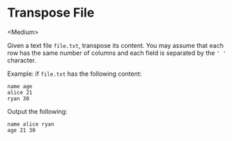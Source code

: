 # Transpose File

\<Medium>

Given a text file `file.txt`, transpose its content. You may assume that each
row has the same number of columns and each field is separated by the `' '`
character.

Example: if `file.txt` has the following content:
```
name age
alice 21
ryan 30
```
Output the following:
```
name alice ryan
age 21 30
```
